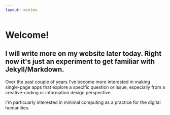 ```yaml
---
layout: minima
---
```


# Welcome!
## I will write more on my website later today. Right now it's just an experiment to get familiar with Jekyll/Markdown. 

Over the past couple of years I've become more interested in making single-page apps that explore a specific question or issue, especially from a creative-coding or information design perspective.  

I'm particuarly interested in minimal computing as a practice for the digital humanities. 
